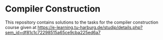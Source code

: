 Compiler Construction
=====================

This repository contains solutions to the tasks for the compiler construction
course given at
https://e-learning.tu-harburg.de/studip/details.php?sem_id=df81c1c72298515a65ce9cba225ed6a7
